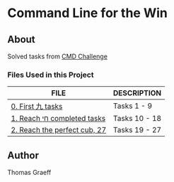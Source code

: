 # Command Line for the Win

## About
Solved tasks from [CMD Challenge](https://cmdchallenge.com/)

### Files Used in this Project
FILE | DESCRIPTION
----|----
[0. First 九 tasks](./0-first_9_tasks) | Tasks 1 - 9
[1. Reach חי completed tasks](./1-next-9-tasks) | Tasks 10 - 18
[2. Reach the perfect cub, 27](./2-last-9-tasks) | Tasks 19 - 27

## Author
Thomas Graeff
